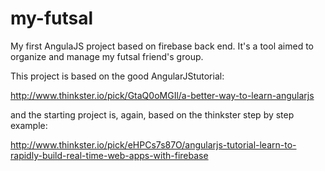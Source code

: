 my-futsal
=========

My first AngulaJS project based on firebase back end. It's a tool aimed to organize and manage my futsal friend's group.

This project is based on the good AngularJStutorial:

http://www.thinkster.io/pick/GtaQ0oMGIl/a-better-way-to-learn-angularjs

and the starting project is, again, based on the thinkster step by step example:

http://www.thinkster.io/pick/eHPCs7s87O/angularjs-tutorial-learn-to-rapidly-build-real-time-web-apps-with-firebase




